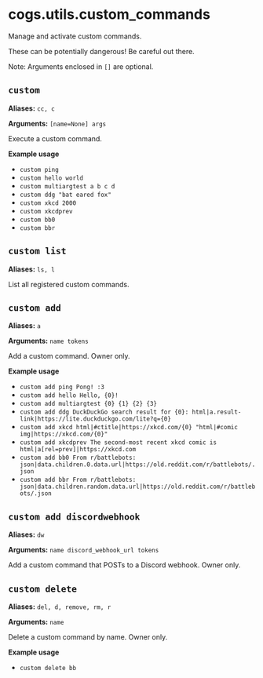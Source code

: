 # cogs.utils.custom_commands

Manage and activate custom commands.

These can be potentially dangerous! Be careful out there.

Note: Arguments enclosed in `[]` are optional.

## `custom`

**Aliases:** `cc, c`

**Arguments:** `[name=None] args`

Execute a custom command.

**Example usage**

* `custom ping`
* `custom hello world`
* `custom multiargtest a b c d`
* `custom ddg "bat eared fox"`
* `custom xkcd 2000`
* `custom xkcdprev`
* `custom bb0`
* `custom bbr`

## `custom list`

**Aliases:** `ls, l`

List all registered custom commands.

## `custom add`

**Aliases:** `a`

**Arguments:** `name tokens`

Add a custom command. Owner only.

**Example usage**

* `custom add ping Pong! :3`
* `custom add hello Hello, {0}!`
* `custom add multiargtest {0} {1} {2} {3}`
* `custom add ddg DuckDuckGo search result for {0}: html|a.result-link|https://lite.duckduckgo.com/lite?q={0}`
* `custom add xkcd html|#ctitle|https://xkcd.com/{0} "html|#comic img|https://xkcd.com/{0}"`
* `custom add xkcdprev The second-most recent xkcd comic is html|a[rel=prev]|https://xkcd.com`
* `custom add bb0 From r/battlebots: json|data.children.0.data.url|https://old.reddit.com/r/battlebots/.json`
* `custom add bbr From r/battlebots: json|data.children.random.data.url|https://old.reddit.com/r/battlebots/.json`

## `custom add discordwebhook`

**Aliases:** `dw`

**Arguments:** `name discord_webhook_url tokens`

Add a custom command that POSTs to a Discord webhook. Owner only.

## `custom delete`

**Aliases:** `del, d, remove, rm, r`

**Arguments:** `name`

Delete a custom command by name. Owner only.

**Example usage**

* `custom delete bb`